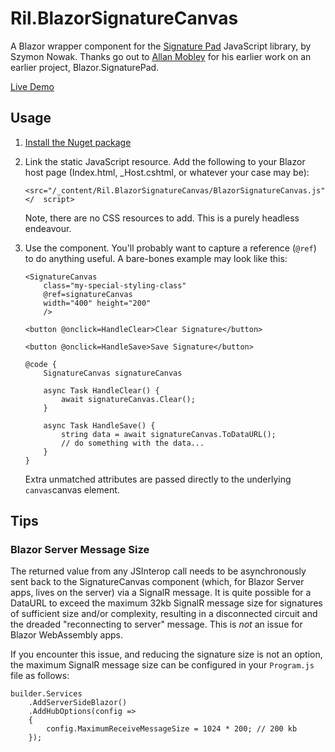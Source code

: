 # Ril.BlazorSignatureCanvas
A Blazor wrapper component for the [Signature Pad](https://github.com/szimek/signature_pad) JavaScript library, by Szymon Nowak. Thanks go out to [Allan Mobley](https://github.com/allan-mobley-jr) for his earlier work on an earlier project, Blazor.SignaturePad. 

[Live Demo](https://resourceware.github.io/Ril.BlazorSignatureCanvas/)

## Usage

1. [Install the Nuget package](https://www.nuget.org/packages/Ril.BlazorSignatureCanvas)

2. Link the static JavaScript resource. Add the following to your Blazor host page (Index.html, _Host.cshtml, or whatever your case may be): 
    ```
    <src="/_content/Ril.BlazorSignatureCanvas/BlazorSignatureCanvas.js"></  script>
    ```
    Note, there are no CSS resources to add. This is a purely headless endeavour.

3. Use the component. You'll probably want to capture a reference (<code>@ref</code>) to do anything useful. A bare-bones example may look like this:
    ```
    <SignatureCanvas
        class="my-special-styling-class"
        @ref=signatureCanvas
        width="400" height="200"
        />

    <button @onclick=HandleClear>Clear Signature</button>

    <button @onclick=HandleSave>Save Signature</button>

    @code {
        SignatureCanvas signatureCanvas

        async Task HandleClear() {
            await signatureCanvas.Clear();
        }

        async Task HandleSave() {
            string data = await signatureCanvas.ToDataURL();
            // do something with the data...
        }
    }
    ```
    Extra unmatched attributes are passed directly to the underlying ```canvas```canvas element.

## Tips

### Blazor Server Message Size
The returned value from any JSInterop call needs to be asynchronously sent back to the SignatureCanvas component (which, for Blazor Server apps, lives on the server) via a SignalR message. It is quite possible for a DataURL to exceed the maximum 32kb SignalR message size for signatures of sufficient size and/or complexity, resulting in a disconnected circuit and the dreaded "reconnecting to server" message. This is _not_ an issue for Blazor WebAssembly apps.

If you encounter this issue, and reducing the signature size is not an option, the maximum SignalR message size can be configured in your ```Program.js``` file as follows:

    builder.Services
        .AddServerSideBlazor()
        .AddHubOptions(config =>
        {
            config.MaximumReceiveMessageSize = 1024 * 200; // 200 kb
        });
        